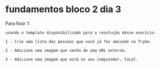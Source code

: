 # fundamentos bloco 2 dia 3

Para fixar 1:

    usando o template disponibilizado para a resolução desse execício.

    1 - Crie uma lista das pessoas que você já fez amizade na Trybe.

    2 - Adicione uma imagem que venha de uma URL externa.

    3 - Adicione uma imagem que está no seu computador, local.